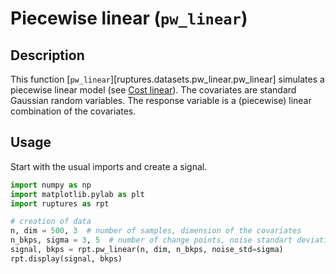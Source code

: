 # Piecewise linear (`pw_linear`)

## Description

This function [`pw_linear`][ruptures.datasets.pw_linear.pw_linear] simulates a piecewise linear model (see [Cost linear](../costs/costlinear.md)).
The covariates are standard Gaussian random variables.
The response variable is a (piecewise) linear combination of the covariates.

## Usage

Start with the usual imports and create a signal.

```python
import numpy as np
import matplotlib.pylab as plt
import ruptures as rpt

# creation of data
n, dim = 500, 3  # number of samples, dimension of the covariates
n_bkps, sigma = 3, 5  # number of change points, noise standart deviation
signal, bkps = rpt.pw_linear(n, dim, n_bkps, noise_std=sigma)
rpt.display(signal, bkps)
```